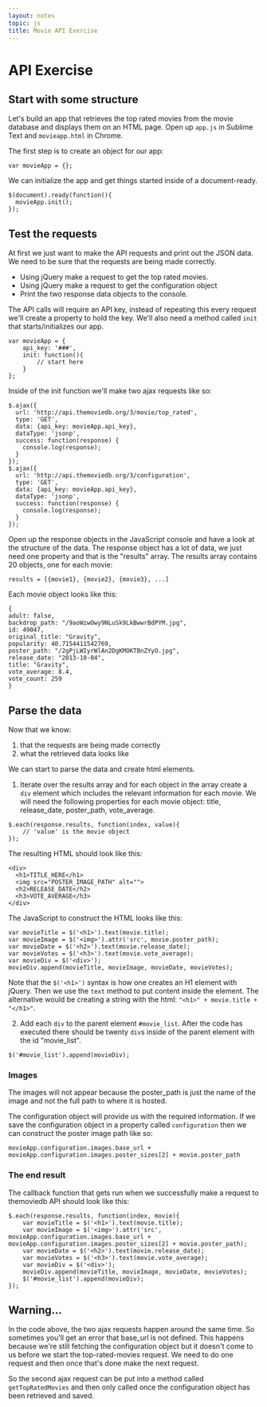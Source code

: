 ```yaml
---
layout: notes
topic: js
title: Movie API Exercise
---
```


# API Exercise

## Start with some structure

Let's build an app that retrieves the top rated movies from the movie database and displays them on an HTML page. Open up `app.js` in Sublime Text and `movieapp.html` in Chrome.

The first step is to create an object for our app:

```
var movieApp = {};
```

We can initialize the app and get things started inside of a document-ready.

```
$(document).ready(function(){
  movieApp.init();
});
```

## Test the requests

At first we just want to make the API requests and print out the JSON data. We need to be sure that the requests are being made correctly.

* Using jQuery make a request to get the top rated movies.
* Using jQuery make a request to get the configuration object
* Print the two response data objects to the console.

The API calls will require an API key, instead of repeating this every request we'll create a property to hold the key. We'll also need a method called `init` that starts/initializes our app.

```
var movieApp = {
	api_key: '###',
	init: function(){
		// start here
	}
};
```

Inside of the init function we'll make two ajax requests like so:

```
$.ajax({
  url: 'http://api.themoviedb.org/3/movie/top_rated',
  type: 'GET',
  data: {api_key: movieApp.api_key},
  dataType: 'jsonp',
  success: function(response) {
    console.log(response);
  }
});
$.ajax({
  url: 'http://api.themoviedb.org/3/configuration',
  type: 'GET',
  data: {api_key: movieApp.api_key},
  dataType: 'jsonp',
  success: function(response) {
    console.log(response);
  }
});
```

Open up the response objects in the JavaScript console and have a look at the structure of the data. The response object has a lot of data, we just need one property and that is the "results" array. The results array contains 20 objects, one for each movie:

```
results = [{movie1}, {movie2}, {movie3}, ...]
```

Each movie object looks like this:

```
{
adult: false,
backdrop_path: "/9aoWzwOwy9NLuSk9LkBwwrBdPYM.jpg",
id: 49047,
original_title: "Gravity",
popularity: 40.7154411542769,
poster_path: "/2gPjLWIyrWlAn2DgKMOKTBnZYyO.jpg",
release_date: "2013-10-04",
title: "Gravity",
vote_average: 8.4,
vote_count: 259
}
```

## Parse the data

Now that we know:

1. that the requests are being made correctly
2. what the retrieved data looks like

We can start to parse the data and create html elements.


1. Iterate over the results array and for each object in the array create a `div` element which includes the relevant information for each movie. We will need the following properties for each movie object: title, release_date, poster_path, vote_average.

```
$.each(response.results, function(index, value){
	// 'value' is the movie object
});
```

The resulting HTML should look like this:
```
<div>
  <h1>TITLE_HERE</h1>
  <img src="POSTER_IMAGE_PATH" alt="">
  <h2>RELEASE_DATE</h2>
  <h3>VOTE_AVERAGE</h3>
</div>
```

The JavaScript to construct the HTML looks like this:
```
var movieTitle = $('<h1>').text(movie.title);
var movieImage = $('<img>').attr('src', movie.poster_path);
var movieDate = $('<h2>').text(movie.release_date);
var movieVotes = $('<h3>').text(movie.vote_average);
var movieDiv = $('<div>');
movieDiv.append(movieTitle, movieImage, movieDate, movieVotes);
```

Note that the `$('<h1>')` syntax is how one creates an H1 element with jQuery. Then we use the `text` method to put content inside the element. The alternative would be creating a string with the html: `"<h1>" + movie.title + "</h1>"`.

2. Add each `div` to the parent element `#movie_list`. After the code has executed there should be twenty `div`s inside of the parent element with the id "movie_list".

```
$('#movie_list').append(movieDiv);
```

### Images
The images will not appear because the poster_path is just the name of the image and not the full path to where it is hosted.

The configuration object will provide us with the required information. If we save the configuration object in a property  called `configuration` then we can construct the poster image path like so:

```
movieApp.configuration.images.base_url + movieApp.configuration.images.poster_sizes[2] + movie.poster_path
```

### The end result
The callback function that gets run when we successfully make a request to themoviedb API should look like this:

```
$.each(response.results, function(index, movie){
	var movieTitle = $('<h1>').text(movie.title);
	var movieImage = $('<img>').attr('src', movieApp.configuration.images.base_url + movieApp.configuration.images.poster_sizes[2] + movie.poster_path);
	var movieDate = $('<h2>').text(movie.release_date);
	var movieVotes = $('<h3>').text(movie.vote_average);
	var movieDiv = $('<div>');
	movieDiv.append(movieTitle, movieImage, movieDate, movieVotes);
	$('#movie_list').append(movieDiv);
});
```

## Warning...

In the code above, the two ajax requests happen around the same time. So sometimes you'll get an error that base_url is not defined. This happens because we're still fetching the configuration object but it doesn't come to us before we start the top-rated-movies request. We need to do one request and then once that's done make the next request.

So the second ajax request can be put into a method called `getTopRatedMovies` and then only called once the configuration object has been retrieved and saved.